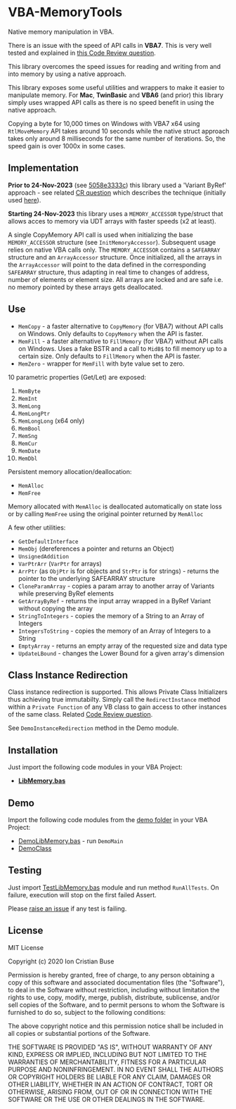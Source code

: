 # VBA-MemoryTools
Native memory manipulation in VBA.

There is an issue with the speed of API calls in **VBA7**. This is very well tested and explained in [this Code Review question](https://codereview.stackexchange.com/questions/270258/evaluate-performance-of-dll-calls-from-vba).

This library overcomes the speed issues for reading and writing from and into memory by using a native approach.

This library exposes some useful utilities and wrappers to make it easier to manipulate memory. For **Mac**, **TwinBasic** and **VBA6** (and prior) this library simply uses wrapped API calls as there is no speed benefit in using the native approach.

Copying a byte for 10,000 times on Windows with VBA7 x64 using ```RtlMoveMemory``` API takes around 10 seconds while the native struct approach takes only around 8 milliseconds for the same number of iterations. So, the speed gain is over 1000x in some cases.

## Implementation

**Prior to 24-Nov-2023** (see [5058e3333c](https://github.com/cristianbuse/VBA-MemoryTools/tree/5058e3333c5695291984cdfd2750e3ff61f27823)) this library used a 'Variant ByRef' approach - see related [CR question](https://codereview.stackexchange.com/questions/252659/fast-native-memory-manipulation-in-vba) which describes the technique (initially used [here](https://codereview.stackexchange.com/a/249125/227582)).

**Starting 24-Nov-2023** this library uses a ```MEMORY_ACCESSOR``` type/struct that allows acces to memory via UDT arrays with faster speeds (x2 at least).

A single CopyMemory API call is used when initializing the base ```MEMORY_ACCESSOR``` structure (see ```InitMemoryAccessor```). Subsequent usage relies on native VBA calls only.
The ```MEMORY_ACCESSOR``` contains a ```SAFEARRAY``` structure and an ```ArrayAccessor``` structure. Once initialized, all the arrays in the ```ArrayAccessor``` will point to the data defined in the corresponding ```SAFEARRAY``` structure, thus adapting in real time to changes of address, number of elements or element size. All arrays are locked and are safe i.e. no memory pointed by these arrays gets deallocated.

## Use
- ```MemCopy``` - a faster alternative to ```CopyMemory``` (for VBA7) without API calls on Windows. Only defaults to ```CopyMemory``` when the API is faster.  
- ```MemFill``` - a faster alternative to ```FillMemory``` (for VBA7) without API calls on Windows. Uses a fake BSTR and a call to ```MidB$``` to fill memory up to a certain size. Only defaults to ```FillMemory``` when the API is faster.  
- ```MemZero``` - wrapper for ```MemFill``` with byte value set to zero.

10 parametric properties (Get/Let) are exposed:
 01. ```MemByte```
 02. ```MemInt```
 03. ```MemLong```
 04. ```MemLongPtr```
 05. ```MemLongLong``` (x64 only)
 06. ```MemBool```
 07. ```MemSng``` 
 08. ```MemCur```
 09. ```MemDate```
 10. ```MemDbl```
 
Persistent memory allocation/deallocation:
 - ```MemAlloc```
 - ```MemFree```
 
Memory allocated with ```MemAlloc``` is deallocated automatically on state loss or by calling ```MemFree``` using the original pointer returned by ```MemAlloc```

A few other utilities:
 - ```GetDefaultInterface```
 - ```MemObj``` (dereferences a pointer and returns an Object)
 - ```UnsignedAddition```
 - ```VarPtrArr``` (```VarPtr``` for arrays)
 - ```ArrPtr``` (as ```ObjPtr``` is for objects and ```StrPtr``` is for strings) - returns the pointer to the underlying SAFEARRAY structure
 - ```CloneParamArray``` - copies a param array to another array of Variants while preserving ByRef elements
 - ```GetArrayByRef``` - returns the input array wrapped in a ByRef Variant without copying the array
 - ```StringToIntegers``` - copies the memory of a String to an Array of Integers
 - ```IntegersToString``` - copies the memory of an Array of Integers to a String 
 - ```EmptyArray``` - returns an empty array of the requested size and data type
 - ```UpdateLBound``` - changes the Lower Bound for a given array's dimension

## Class Instance Redirection

Class instance redirection is supported. This allows Private Class Initializers thus achieving true immutabilty.
Simply call the ```RedirectInstance``` method within a ```Private Function``` of any VB class to gain access to other instances of the same class.
Related [Code Review question](https://codereview.stackexchange.com/questions/253233/private-vba-class-initializer-called-from-factory-2).

See ```DemoInstanceRedirection``` method in the Demo module.

## Installation
Just import the following code modules in your VBA Project:
* [**LibMemory.bas**](https://github.com/cristianbuse/VBA-MemoryTools/blob/master/src/LibMemory.bas)

## Demo
Import the following code modules from the [demo folder](https://github.com/cristianbuse/VBA-MemoryTools/blob/master/src/Demo) in your VBA Project:
* [DemoLibMemory.bas](https://github.com/cristianbuse/VBA-MemoryTools/blob/master/src/Demo/DemoLibMemory.bas) - run ```DemoMain```
* [DemoClass](https://github.com/cristianbuse/VBA-MemoryTools/blob/master/src/Demo/DemoClass.cls)

## Testing
Just import [TestLibMemory.bas](https://github.com/cristianbuse/VBA-MemoryTools/blob/master/src/Test/TestLibMemory.bas) module and run method ```RunAllTests```. On failure, execution will stop on the first failed Assert.

Please [raise an issue](https://github.com/cristianbuse/VBA-MemoryTools/issues/new) if any test is failing.

## License
MIT License

Copyright (c) 2020 Ion Cristian Buse

Permission is hereby granted, free of charge, to any person obtaining a copy of this software and associated documentation files (the "Software"), to deal in the Software without restriction, including without limitation the rights to use, copy, modify, merge, publish, distribute, sublicense, and/or sell copies of the Software, and to permit persons to whom the Software is furnished to do so, subject to the following conditions:

The above copyright notice and this permission notice shall be included in all copies or substantial portions of the Software.

THE SOFTWARE IS PROVIDED "AS IS", WITHOUT WARRANTY OF ANY KIND, EXPRESS OR IMPLIED, INCLUDING BUT NOT LIMITED TO THE WARRANTIES OF MERCHANTABILITY, FITNESS FOR A PARTICULAR PURPOSE AND NONINFRINGEMENT. IN NO EVENT SHALL THE AUTHORS OR COPYRIGHT HOLDERS BE LIABLE FOR ANY CLAIM, DAMAGES OR OTHER LIABILITY, WHETHER IN AN ACTION OF CONTRACT, TORT OR OTHERWISE, ARISING FROM, OUT OF OR IN CONNECTION WITH THE SOFTWARE OR THE USE OR OTHER DEALINGS IN THE SOFTWARE.
